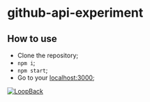 # github-api-experiment

## How to use

- Clone the repository;
- `npm i`;
- `npm start`;
- Go to your [localhost:3000](http://localhost:3000);

[![LoopBack](<https://github.com/strongloop/loopback-next/raw/master/docs/site/imgs/branding/Powered-by-LoopBack-Badge-(blue)-@2x.png>)](http://loopback.io/)
